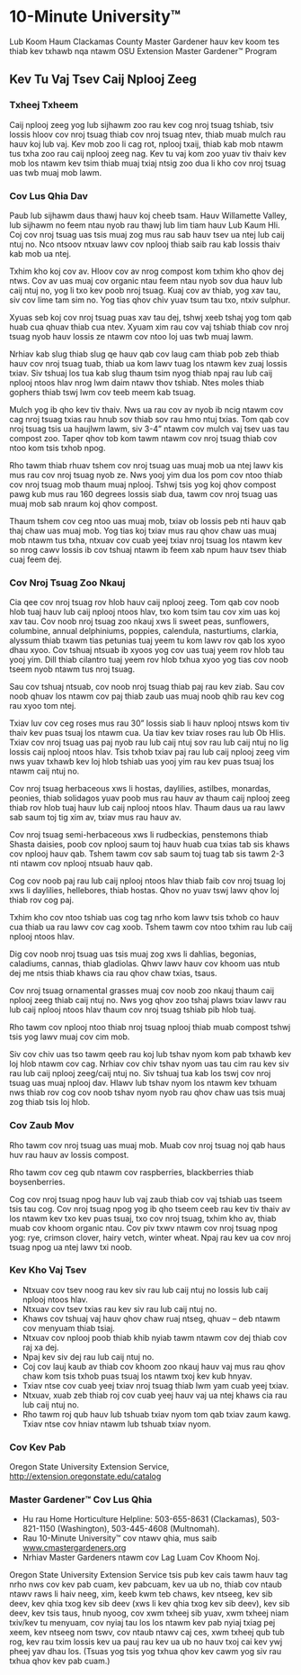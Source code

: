 # 10-Minute University™  
Lub Koom Haum Clackamas County Master Gardener hauv kev koom tes thiab kev txhawb nqa ntawm OSU Extension Master Gardener™ Program  

## Kev Tu Vaj Tsev Caij Nplooj Zeeg  

### Txheej Txheem  
Caij nplooj zeeg yog lub sijhawm zoo rau kev cog nroj tsuag tshiab, tsiv lossis hloov cov nroj tsuag thiab cov nroj tsuag ntev, thiab muab mulch rau hauv koj lub vaj. Kev mob zoo li cag rot, nplooj txaij, thiab kab mob ntawm tus txha zoo rau caij nplooj zeeg nag. Kev tu vaj kom zoo yuav tiv thaiv kev mob los ntawm kev tsim thiab muaj txiaj ntsig zoo dua li kho cov nroj tsuag uas twb muaj mob lawm.  

### Cov Lus Qhia Dav  
Paub lub sijhawm daus thawj hauv koj cheeb tsam. Hauv Willamette Valley, lub sijhawm no feem ntau nyob rau thawj lub lim tiam hauv Lub Kaum Hli. Coj cov nroj tsuag uas tsis muaj zog mus rau sab hauv tsev ua ntej lub caij ntuj no. Nco ntsoov ntxuav lawv cov nplooj thiab saib rau kab lossis thaiv kab mob ua ntej.  

Txhim kho koj cov av. Hloov cov av nrog compost kom txhim kho qhov dej ntws. Cov av uas muaj cov organic ntau feem ntau nyob sov dua hauv lub caij ntuj no, yog li txo kev poob nroj tsuag. Kuaj cov av thiab, yog xav tau, siv cov lime tam sim no. Yog tias qhov chiv yuav tsum tau txo, ntxiv sulphur.  

Xyuas seb koj cov nroj tsuag puas xav tau dej, tshwj xeeb tshaj yog tom qab huab cua qhuav thiab cua ntev. Xyuam xim rau cov vaj tshiab thiab cov nroj tsuag nyob hauv lossis ze ntawm cov ntoo loj uas twb muaj lawm.  

Nrhiav kab slug thiab slug qe hauv qab cov laug cam thiab pob zeb thiab hauv cov nroj tsuag tuab, thiab ua kom lawv tuag los ntawm kev zuaj lossis txiav. Siv tshuaj los tua kab slug thaum tsim nyog thiab npaj rau lub caij nplooj ntoos hlav nrog lwm daim ntawv thov tshiab. Ntes moles thiab gophers thiab tswj lwm cov teeb meem kab tsuag.  

Mulch yog ib qho kev tiv thaiv. Nws ua rau cov av nyob ib ncig ntawm cov cag nroj tsuag txias rau hnub sov thiab sov rau hmo ntuj txias. Tom qab cov nroj tsuag tsis ua haujlwm lawm, siv 3-4” ntawm cov mulch vaj tsev uas tau compost zoo. Taper qhov tob kom tawm ntawm cov nroj tsuag thiab cov ntoo kom tsis txhob npog.  

Rho tawm thiab rhuav tshem cov nroj tsuag uas muaj mob ua ntej lawv kis mus rau cov nroj tsuag nyob ze. Nws yooj yim dua los pom cov ntoo thiab cov nroj tsuag mob thaum muaj nplooj. Tshwj tsis yog koj qhov compost pawg kub mus rau 160 degrees lossis siab dua, tawm cov nroj tsuag uas muaj mob sab nraum koj qhov compost.  

Thaum tshem cov ceg ntoo uas muaj mob, txiav ob lossis peb nti hauv qab thaj chaw uas muaj mob. Yog tias koj txiav mus rau qhov chaw uas muaj mob ntawm tus txha, ntxuav cov cuab yeej txiav nroj tsuag los ntawm kev so nrog cawv lossis ib cov tshuaj ntawm ib feem xab npum hauv tsev thiab cuaj feem dej.  

### Cov Nroj Tsuag Zoo Nkauj  
Cia qee cov nroj tsuag rov hlob hauv caij nplooj zeeg. Tom qab cov noob hlob tuaj hauv lub caij nplooj ntoos hlav, txo kom tsim tau cov xim uas koj xav tau. Cov noob nroj tsuag zoo nkauj xws li sweet peas, sunflowers, columbine, annual delphiniums, poppies, calendula, nasturtiums, clarkia, alyssum thiab txawm tias petunias tuaj yeem tu kom lawv rov qab los xyoo dhau xyoo. Cov tshuaj ntsuab ib xyoos yog cov uas tuaj yeem rov hlob tau yooj yim. Dill thiab cilantro tuaj yeem rov hlob txhua xyoo yog tias cov noob tseem nyob ntawm tus nroj tsuag.  

Sau cov tshuaj ntsuab, cov noob nroj tsuag thiab paj rau kev ziab. Sau cov noob qhuav los ntawm cov paj thiab zaub uas muaj noob qhib rau kev cog rau xyoo tom ntej.  

Txiav luv cov ceg roses mus rau 30” lossis siab li hauv nplooj ntsws kom tiv thaiv kev puas tsuaj los ntawm cua. Ua tiav kev txiav roses rau lub Ob Hlis. Txiav cov nroj tsuag uas paj nyob rau lub caij ntuj sov rau lub caij ntuj no lig lossis caij nplooj ntoos hlav. Tsis txhob txiav paj rau lub caij nplooj zeeg vim nws yuav txhawb kev loj hlob tshiab uas yooj yim rau kev puas tsuaj los ntawm caij ntuj no.  

Cov nroj tsuag herbaceous xws li hostas, daylilies, astilbes, monardas, peonies, thiab solidagos yuav poob mus rau hauv av thaum caij nplooj zeeg thiab rov hlob tuaj hauv lub caij nplooj ntoos hlav. Thaum daus ua rau lawv sab saum toj tig xim av, txiav mus rau hauv av.  

Cov nroj tsuag semi-herbaceous xws li rudbeckias, penstemons thiab Shasta daisies, poob cov nplooj saum toj hauv huab cua txias tab sis khaws cov nplooj hauv qab. Tshem tawm cov sab saum toj tuag tab sis tawm 2-3 nti ntawm cov nplooj ntsuab hauv qab.  

Cog cov noob paj rau lub caij nplooj ntoos hlav thiab faib cov nroj tsuag loj xws li daylilies, hellebores, thiab hostas. Qhov no yuav tswj lawv qhov loj thiab rov cog paj.  

Txhim kho cov ntoo tshiab uas cog tag nrho kom lawv tsis txhob co hauv cua thiab ua rau lawv cov cag xoob. Tshem tawm cov ntoo txhim rau lub caij nplooj ntoos hlav.  

Dig cov noob nroj tsuag uas tsis muaj zog xws li dahlias, begonias, caladiums, cannas, thiab gladiolas. Qhwv lawv hauv cov khoom uas ntub dej me ntsis thiab khaws cia rau qhov chaw txias, tsaus.  

Cov nroj tsuag ornamental grasses muaj cov noob zoo nkauj thaum caij nplooj zeeg thiab caij ntuj no. Nws yog qhov zoo tshaj plaws txiav lawv rau lub caij nplooj ntoos hlav thaum cov nroj tsuag tshiab pib hlob tuaj.  

Rho tawm cov nplooj ntoo thiab nroj tsuag nplooj thiab muab compost tshwj tsis yog lawv muaj cov cim mob.  

Siv cov chiv uas tso tawm qeeb rau koj lub tshav nyom kom pab txhawb kev loj hlob ntawm cov cag. Nrhiav cov chiv tshav nyom uas tau cim rau kev siv rau lub caij nplooj zeeg/caij ntuj no. Siv tshuaj tua kab los tswj cov nroj tsuag uas muaj nplooj dav. Hlawv lub tshav nyom los ntawm kev txhuam nws thiab rov cog cov noob tshav nyom nyob rau qhov chaw uas tsis muaj zog thiab tsis loj hlob.  

### Cov Zaub Mov  
Rho tawm cov nroj tsuag uas muaj mob. Muab cov nroj tsuag noj qab haus huv rau hauv av lossis compost.  

Rho tawm cov ceg qub ntawm cov raspberries, blackberries thiab boysenberries.  

Cog cov nroj tsuag npog hauv lub vaj zaub thiab cov vaj tshiab uas tseem tsis tau cog. Cov nroj tsuag npog yog ib qho tseem ceeb rau kev tiv thaiv av los ntawm kev txo kev puas tsuaj, txo cov nroj tsuag, txhim kho av, thiab muab cov khoom organic ntau. Cov piv txwv ntawm cov nroj tsuag npog yog: rye, crimson clover, hairy vetch, winter wheat. Npaj rau kev ua cov nroj tsuag npog ua ntej lawv txi noob.  

### Kev Kho Vaj Tsev  
- Ntxuav cov tsev noog rau kev siv rau lub caij ntuj no lossis lub caij nplooj ntoos hlav.  
- Ntxuav cov tsev txias rau kev siv rau lub caij ntuj no.  
- Khaws cov tshuaj vaj hauv qhov chaw ruaj ntseg, qhuav – deb ntawm cov menyuam thiab tsiaj.  
- Ntxuav cov nplooj poob thiab khib nyiab tawm ntawm cov dej thiab cov raj xa dej.  
- Npaj kev siv dej rau lub caij ntuj no.  
- Coj cov lauj kaub av thiab cov khoom zoo nkauj hauv vaj mus rau qhov chaw kom tsis txhob puas tsuaj los ntawm txoj kev kub hnyav.  
- Txiav ntse cov cuab yeej txiav nroj tsuag thiab lwm yam cuab yeej txiav.  
- Ntxuav, xuab zeb thiab roj cov cuab yeej hauv vaj ua ntej khaws cia rau lub caij ntuj no.  
- Rho tawm roj qub hauv lub tshuab txiav nyom tom qab txiav zaum kawg. Txiav ntse cov hniav ntawm lub tshuab txiav nyom.  

### Cov Kev Pab  
Oregon State University Extension Service, http://extension.oregonstate.edu/catalog  

### Master Gardener™ Cov Lus Qhia  
- Hu rau Home Horticulture Helpline: 503-655-8631 (Clackamas), 503-821-1150 (Washington), 503-445-4608 (Multnomah).  
- Rau 10-Minute University™ cov ntawv qhia, mus saib www.cmastergardeners.org  
- Nrhiav Master Gardeners ntawm cov Lag Luam Cov Khoom Noj.  

Oregon State University Extension Service tsis pub kev cais tawm hauv tag nrho nws cov kev pab cuam, kev pabcuam, kev ua ub no, thiab cov ntaub ntawv raws li haiv neeg, xim, keeb kwm teb chaws, kev ntseeg, kev sib deev, kev qhia txog kev sib deev (xws li kev qhia txog kev sib deev), kev sib deev, kev tsis taus, hnub nyoog, cov xwm txheej sib yuav, xwm txheej niam txiv/kev tu menyuam, cov nyiaj tau los los ntawm kev pab nyiaj txiag pej xeem, kev ntseeg nom tswv, cov ntaub ntawv caj ces, xwm txheej qub tub rog, kev rau txim lossis kev ua pauj rau kev ua ub no hauv txoj cai kev ywj pheej yav dhau los. (Tsuas yog tsis yog txhua qhov kev cawm yog siv rau txhua qhov kev pab cuam.)